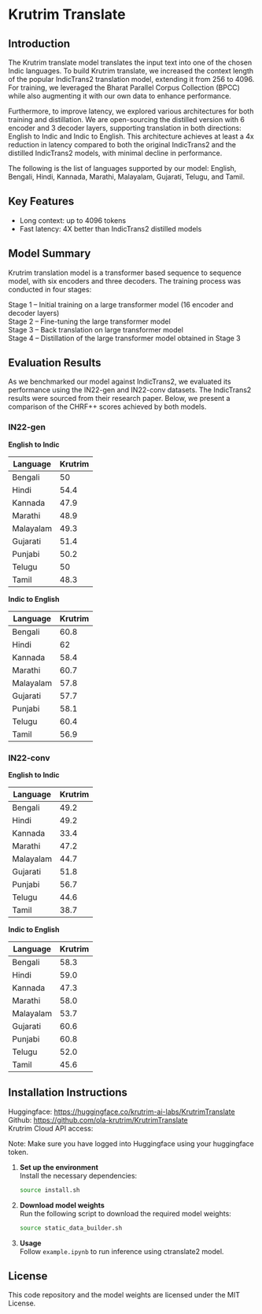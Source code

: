 # Krutrim Translate

## Introduction 
The Krutrim translate model translates the input text into one of the chosen Indic languages. To build Krutrim translate, we increased the context length of the popular IndicTrans2 translation model, extending it from 256 to 4096. For training, we leveraged the Bharat Parallel Corpus Collection (BPCC) while also augmenting it with our own data to enhance performance.

Furthermore, to improve latency, we explored various architectures for both training and distillation. We are open-sourcing the distilled version with 6 encoder and 3 decoder layers, supporting translation in both directions: English to Indic and Indic to English. This architecture achieves at least a 4x reduction in latency compared to both the original IndicTrans2 and the distilled IndicTrans2 models, with minimal decline in performance.

The following is the list of languages supported by our model: English, Bengali, Hindi, Kannada, Marathi, Malayalam, Gujarati, Telugu, and Tamil.

## Key Features
- Long context: up to 4096 tokens
- Fast latency: 4X better than IndicTrans2 distilled models


## Model Summary
Krutrim translation model is a transformer based sequence to sequence model, with six encoders and three decoders. The training process was conducted in four stages:

Stage 1 – Initial training on a large transformer model (16 encoder and decoder layers)\
Stage 2 – Fine-tuning the large transformer model\
Stage 3 – Back translation on large transformer model\
Stage 4 – Distillation of the large transformer model obtained in Stage 3

## Evaluation Results

As we benchmarked our model against IndicTrans2, we evaluated its performance using the IN22-gen and IN22-conv datasets. The IndicTrans2 results were sourced from their research paper. Below, we present a comparison of the CHRF++ scores achieved by both models.

### IN22-gen
**English to Indic**

| Language   | Krutrim |
|------------|---------|
| Bengali    |    50   |
| Hindi      |    54.4 |
| Kannada    |    47.9 |   
| Marathi    |    48.9 |
| Malayalam  |    49.3 |
| Gujarati   |    51.4 |
| Punjabi    |    50.2 |
| Telugu     |    50   |
| Tamil      |    48.3 |

**Indic to English**

| Language   | Krutrim |
|------------|---------|
| Bengali    |  60.8   |
| Hindi      |  62     |
| Kannada    |  58.4   |
| Marathi    |  60.7   |
| Malayalam  |  57.8   |
| Gujarati   |  57.7   |
| Punjabi    |  58.1   |
| Telugu     |  60.4   |
| Tamil      |  56.9   |

### IN22-conv
**English to Indic**

| Language   | Krutrim |
|------------|---------|
| Bengali    |    49.2 |
| Hindi      |    49.2 |
| Kannada    |    33.4 |   
| Marathi    |    47.2 |
| Malayalam  |    44.7 |
| Gujarati   |    51.8 |
| Punjabi    |    56.7 |
| Telugu     |    44.6 |
| Tamil      |    38.7 |

**Indic to English**

| Language   | Krutrim |
|------------|---------|
| Bengali    |  58.3   |
| Hindi      |  59.0   |
| Kannada    |  47.3   |
| Marathi    |  58.0   |
| Malayalam  |  53.7   |
| Gujarati   |  60.6   |
| Punjabi    |  60.8   |
| Telugu     |  52.0   |
| Tamil      |  45.6   |


## Installation Instructions
Huggingface: https://huggingface.co/krutrim-ai-labs/KrutrimTranslate \
Github: https://github.com/ola-krutrim/KrutrimTranslate \
Krutrim Cloud API access: 

Note: Make sure you have logged into Huggingface using your huggingface token.

1. **Set up the environment**  
   Install the necessary dependencies:  
   ```bash
   source install.sh
   ```

2. **Download model weights**  
   Run the following script to download the required model weights: 
   ```bash
   source static_data_builder.sh
   ```

3. **Usage**\
   Follow `example.ipynb` to run inference using ctranslate2 model.

## License
This code repository and the model weights are licensed under the MIT License.
